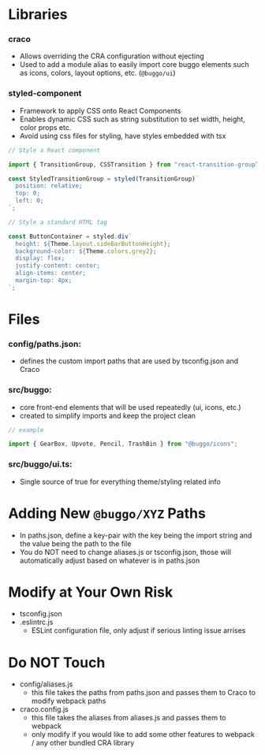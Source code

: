 # Libraries

### craco

- Allows overriding the CRA configuration without ejecting
- Used to add a module alias to easily import core buggo elements such as icons, colors, layout options, etc. (`@buggo/ui`)

### styled-component

- Framework to apply CSS onto React Components
- Enables dynamic CSS such as string substitution to set width, height, color props etc.
- Avoid using css files for styling, have styles embedded with tsx

```js
// Style a React component

import { TransitionGroup, CSSTransition } from "react-transition-group”;

const StyledTransitionGroup = styled(TransitionGroup)`
  position: relative;
  top: 0;
  left: 0;
`;
```

```js
// Style a standard HTML tag

const ButtonContainer = styled.div`
  height: ${Theme.layout.sideBarButtonHeight};
  background-color: ${Theme.colors.grey2};
  display: flex;
  justify-content: center;
  align-items: center;
  margin-top: 4px;
`;
```

# Files

### config/paths.json:

- defines the custom import paths that are used by tsconfig.json and Craco

### src/buggo:

- core front-end elements that will be used repeatedly (ui, icons, etc.)
- created to simplify imports and keep the project clean

```js
// example

import { GearBox, Upvote, Pencil, TrashBin } from "@buggo/icons";
```

### src/buggo/ui.ts:

- Single source of true for everything theme/styling related info

# Adding New `@buggo/XYZ` Paths

- In paths.json, define a key-pair with the key being the import string and the value being the path to the file
- You do NOT need to change aliases.js or tsconfig.json, those will automatically adjust based on whatever is in paths.json

# Modify at Your Own Risk

- tsconfig.json
- .eslintrc.js
  - ESLint configuration file, only adjust if serious linting issue arrises

# Do NOT Touch

- config/aliases.js
  - this file takes the paths from paths.json and passes them to Craco to modify webpack paths
- craco.config.js
  - this file takes the aliases from aliases.js and passes them to webpack
  - only modify if you would like to add some other features to webpack / any other bundled CRA library
